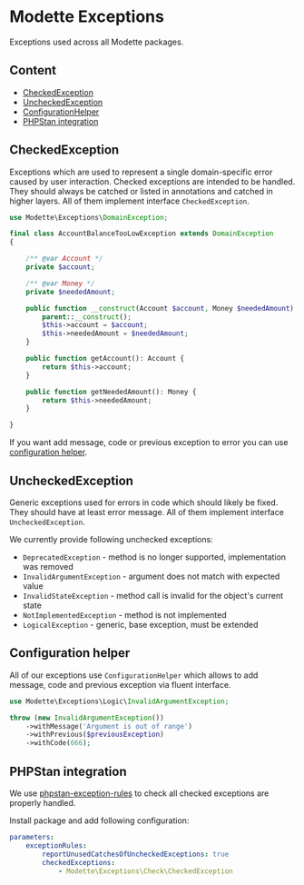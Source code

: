 # Modette Exceptions

Exceptions used across all Modette packages.

## Content

- [CheckedException](#checkedexception)
- [UncheckedException](#uncheckedexception)
- [ConfigurationHelper](#configuration-helper)
- [PHPStan integration](#phpstan-integration)

## CheckedException

Exceptions which are used to represent a single domain-specific error caused by user interaction.
Checked exceptions are intended to be handled. They should always be catched or listed in annotations and catched in higher layers.
All of them implement interface `CheckedException`.

```php
use Modette\Exceptions\DomainException;

final class AccountBalanceTooLowException extends DomainException
{

	/** @var Account */
	private $account;

	/** @var Money */
	private $neededAmount;

	public function __construct(Account $account, Money $neededAmount) {
		parent::__construct();
	    $this->account = $account;
	    $this->neededAmount = $neededAmount;
	}

	public function getAccount(): Account {
        return $this->account;
    }

    public function getNeededAmount(): Money {
        return $this->neededAmount;
    }

}
```

If you want add message, code or previous exception to error you can use [configuration helper](#configuration-helper).

## UncheckedException

Generic exceptions used for errors in code which should likely be fixed. They should have at least error message.
All of them implement interface `UncheckedException`.

We currently provide following unchecked exceptions:

- `DeprecatedException` - method is no longer supported, implementation was removed
- `InvalidArgumentException` - argument does not match with expected value
- `InvalidStateException` - method call is invalid for the object's current state
- `NotImplementedException` - method is not implemented
- `LogicalException` - generic, base exception, must be extended

## Configuration helper

All of our exceptions use `ConfigurationHelper` which allows to add message, code and previous exception via fluent interface.

```php
use Modette\Exceptions\Logic\InvalidArgumentException;

throw (new InvalidArgumentException())
    ->withMessage('Argument is out of range')
    ->withPrevious($previousException)
    ->withCode(666);
```

## PHPStan integration

We use [phpstan-exception-rules](https://github.com/pepakriz/phpstan-exception-rules) to check all checked exceptions are properly handled.

Install package and add following configuration:

```yaml
parameters:
    exceptionRules:
        reportUnusedCatchesOfUncheckedExceptions: true
        checkedExceptions:
            - Modette\Exceptions\Check\CheckedException
```

